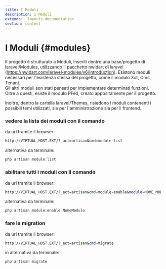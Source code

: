 ```yaml
---
title: I Moduli
description: I Moduli
extends: _layouts.documentation
section: content
---
```


# I Moduli {#modules}
Il progetto è strutturato a Moduli, inseriti dentro una base/progetto di laravel/Modules, utilizzando il pacchetto nwidart di laravel (https://nwidart.com/laravel-modules/v6/introduction). 
Esistono moduli necessari per l'esistenza stessa del progetto, come il modulo Xot, Cms, Tenant.  
Gli altri moduli son stati pensati per implementare determinati funzioni.  
Oltre a questi, esiste il modulo PFed, creato appositamente per il progetto.

Inoltre, dentro la cartella laravel/Themes, risiedono i moduli contenenti i possibili temi utilizzati, sia per l'amministrazione sia per il frontend.


### vedere la lista dei moduli con il comando

da url tramite il browser: 

```bash
http://VIRTUAL_HOST.EXT/?_act=artisan&cmd=module-list
```

alternativa da terminale:

```bash
php artisan module:list 
```

### abilitare tutti i moduli con il comando

da url tramite il browser: 

```bash
http://VIRTUAL_HOST.EXT/?_act=artisan&cmd=module-enable&module=NOME_MODULO
```

alternativa da terminale:

```bash
php artisan module:enable NomeModulo
```

### fare la migration

da url tramite il browser: 

```bash
http://VIRTUAL_HOST.EXT/?_act=artisan&cmd=migrate
```

in alternativa da terminale:

```bash
php artisan migrate
```

